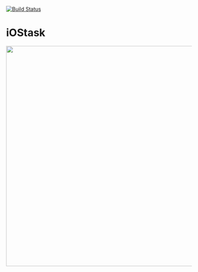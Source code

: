 [![Build Status](https://app.bitrise.io/app/142a22a94ecd6849/status.svg?token=-4TaCij4NS_7KGgxM-9Q2A)](https://app.bitrise.io/app/142a22a94ecd6849)
# iOStask

<img src=https://user-images.githubusercontent.com/755710/101422655-2b3c0a80-38c5-11eb-8db2-80bf50140e9f.png width=600 />
